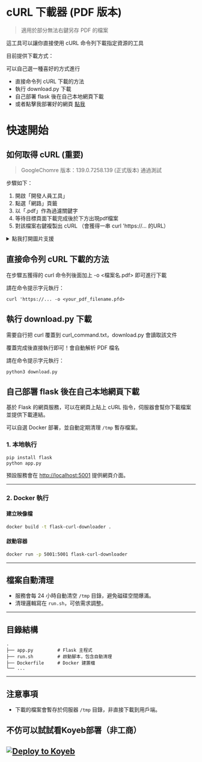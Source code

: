 # cURL 下載器 (PDF 版本)
> 適用於部分無法右鍵另存 PDF 的檔案

這工具可以讓你直接使用 cURL 命令列下載指定資源的工具

目前提供下載方式：

可以自己選一種喜好的方式進行
- 直接命令列 cURL 下載的方法
- 執行 download.py 下載
- 自己部署 flask 後在自己本地網頁下載
- 或者點擊我部署好的網頁 [點我](https://curl-download.koyeb.app/)

# 快速開始

## 如何取得 cURL (重要)
> GoogleChomre 版本：139.0.7258.139 (正式版本) 通過測試

步驟如下：
1. 開啟「開發人員工具」
2. 點選「網路」頁籤
3. 以「.pdf」作為過濾關鍵字
4. 等待目標頁面下載完成後於下方出現pdf檔案
5. 對該檔案右鍵複製出 cURL （會獲得一串 curl 'https://... 的URL）

<details>
<summary>點我打開圖片支援</summary>
<img width="770" height="650" alt="sample" src="https://github.com/user-attachments/assets/681d0a86-4797-4d2b-8f77-a1262e6aa479" />
</details>


## 直接命令列 cURL 下載的方法

在步驟五獲得的 curl 命令列後面加上 -o <檔案名.pdf> 即可進行下載

請在命令提示字元執行：
```
curl 'https://... -o <your_pdf_filename.pfd>
```

## 執行 download.py 下載
需要自行把 curl 覆蓋到 curl_command.txt，download.py 會讀取該文件

覆蓋完成後直接執行即可！會自動解析 PDF 檔名

請在命令提示字元執行：

```
python3 download.py
``` 

## 自己部署 flask 後在自己本地網頁下載

基於 Flask 的網頁服務，可以在網頁上貼上 cURL 指令，伺服器會幫你下載檔案並提供下載連結。

可以自選 Docker 部署，並自動定期清理 `/tmp` 暫存檔案。


### 1. 本地執行

```bash
pip install flask
python app.py
```

預設服務會在 [http://localhost:5001](http://localhost:5001) 提供網頁介面。

---

### 2. Docker 執行

#### 建立映像檔

```bash
docker build -t flask-curl-downloader .
```

#### 啟動容器

```bash
docker run -p 5001:5001 flask-curl-downloader
```

---

## 檔案自動清理

- 服務會每 24 小時自動清空 `/tmp` 目錄，避免磁碟空間爆滿。
- 清理邏輯寫在 `run.sh`，可依需求調整。

---

## 目錄結構

```
.
├── app.py         # Flask 主程式
├── run.sh         # 啟動腳本，包含自動清理
├── Dockerfile     # Docker 建置檔
└── ...
```

---

## 注意事項

- 下載的檔案會暫存於伺服器 `/tmp` 目錄，非直接下載到用戶端。


## 不仿可以試試看Koyeb部署（非工商）

[![Deploy to Koyeb](https://www.koyeb.com/static/images/deploy/button.svg)](https://app.koyeb.com/deploy?name=flask-curl-downloader-python&type=git&repository=Xhinmin%2Fflask-curl-downloader-python&branch=main&builder=dockerfile&instance_type=free&regions=was&instances_min=0&autoscaling_sleep_idle_delay=300&ports=5001%3Bhttp%3B%2F&hc_protocol%5B5001%5D=tcp&hc_grace_period%5B5001%5D=5&hc_interval%5B5001%5D=30&hc_restart_limit%5B5001%5D=3&hc_timeout%5B5001%5D=5&hc_path%5B5001%5D=%2F&hc_method%5B5001%5D=get)
---
